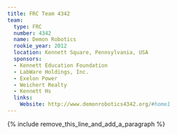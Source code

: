 ```yaml
---
title: FRC Team 4342
team:
  type: FRC
  number: 4342
  name: Demon Robotics
  rookie_year: 2012
  location: Kennett Square, Pennsylvania, USA
  sponsors:
  - Kennett Education Foundation
  - LabWare Holdings, Inc.
  - Exelon Power
  - Weichert Realty
  - Kennett Hs
  links:
    Website: http://www.demonrobotics4342.org/#home1
---
```


{% include remove_this_line_and_add_a_paragraph %}